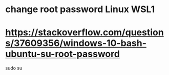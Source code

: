 # change root password Linux WSL1
# https://stackoverflow.com/questions/37609356/windows-10-bash-ubuntu-su-root-password
sudo su
